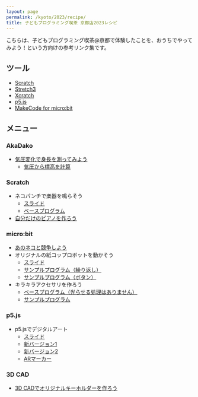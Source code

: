 ```yaml
---
layout: page
permalink: /kyoto/2023/recipe/
title: 子どもプログラミング喫茶 京都店2023レシピ
---
```

こちらは、子どもプログラミング喫茶@京都で体験したことを、おうちでやってみよう！という方向けの参考リンク集です。

## ツール
- [Scratch](https://scratch.mit.edu/)
- [Stretch3](https://stretch3.github.io/)
- [Xcratch](https://xcratch.github.io/)
- [p5.js](https://p5js.org/)
- [MakeCode for micro:bit](https://makecode.microbit.org/)

## メニュー
### AkaDako
- [気圧変化で身長を測ってみよう](https://399.jp/c1)
    - [気圧から標高を計算](https://keisan.casio.jp/exec/system/1257609530)

### Scratch
- ネコパンチで楽器を鳴らそう
    - [スライド](https://drive.google.com/file/d/1YSl3U-4TACnDyF-JPxq1-HdZwYjrTQCd/view?usp=sharing)
    - [ベースプログラム](https://scratch.mit.edu/projects/302509694/)
- [自分だけのピアノを作ろう](https://scratch.mit.edu/projects/842015943/)

### micro:bit
- [あのネコと競争しよう](https://scratch.mit.edu/projects/842096006/)
- オリジナルの紙コップロボットを動かそう
    - [スライド](https://docs.google.com/presentation/d/19BgvWnjv3_oF3LWeHaL7kbkWYomK7AzP0CTd2w59BnA/edit?usp=sharing)
    - [サンプルプログラム（繰り返し）](https://makecode.microbit.org/_6jzRqFcdAdYL)
    - [サンプルプログラム（ボタン）](https://makecode.microbit.org/_bAoXJ2DuHRtb)
- キラキラアクセサリを作ろう
    - [ベースプログラム（光らせる処理はありません）](https://makecode.microbit.org/_VxeXAsXcje2v)
    - [サンプルプログラム](https://makecode.microbit.org/_fvmH9VAt83tH)

### p5.js
- p5.jsでデジタルアート
    - [スライド](https://docs.google.com/presentation/d/1J8cxgNk3Bt_Gz84ZyQuvSRO45tfcSTxTqoNtn1lvbww/edit?usp=sharing)
    - [新バージョン1](https://editor.p5js.org/toyota_ref/sketches/NVfJwXJFm)
    - [新バージョン2](https://editor.p5js.org/toyota_ref/sketches/1oceQhkQC)
    - [ARマーカー](https://editor.p5js.org/toyota_ref/sketches/_OnyNHPD2)

### 3D CAD
- [3D CADでオリジナルキーホルダーを作ろう](https://docs.google.com/presentation/d/1g4VGvMihqIMqgBHcAbqmN_ig_gFgWXk93aix65W_3ZM/edit?usp=sharing)